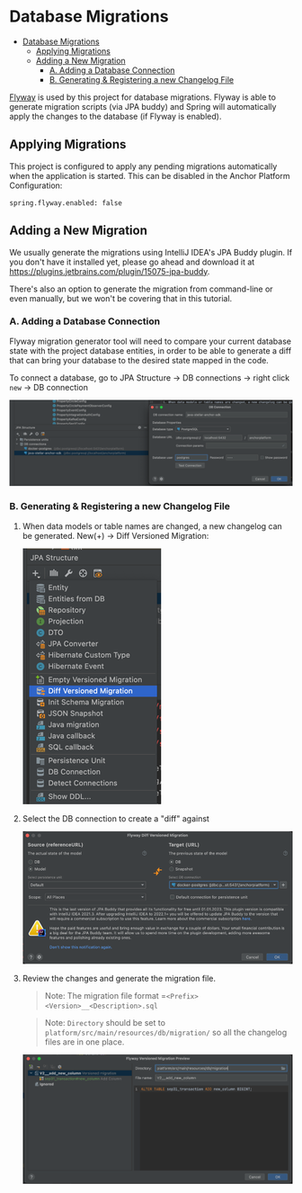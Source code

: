 # Database Migrations

- [Database Migrations](#database-migrations)
  - [Applying Migrations](#applying-migrations)
  - [Adding a New Migration](#adding-a-new-migration)
    - [A. Adding a Database Connection](#a-adding-a-database-connection)
    - [B. Generating & Registering a new Changelog File](#b-generating--registering-a-new-changelog-file)

[Flyway] is used by this project for database migrations. Flyway is able to generate migration scripts (via JPA buddy) 
and Spring will automatically apply the changes to the database (if Flyway is enabled).

## Applying Migrations

This project is configured to apply any pending migrations automatically when the application is started. This can be 
disabled in the Anchor Platform Configuration:
```text
spring.flyway.enabled: false
```

## Adding a New Migration

We usually generate the migrations using IntelliJ IDEA's JPA Buddy plugin. If you don't have it installed yet, please 
go ahead and download it at https://plugins.jetbrains.com/plugin/15075-jpa-buddy.

There's also an option to generate the migration from command-line or even manually, but we won't be covering that in 
this tutorial.

### A. Adding a Database Connection

Flyway migration generator tool will need to compare your current database state with the project database entities, 
in order to be able to generate a diff that can bring your database to the desired state mapped in the code.

To connect a database, go to JPA Structure -> DB connections -> right click `new` -> DB connection

![img_4.png](/docs/resources/img/flyway-db-connection.png)

### B. Generating & Registering a new Changelog File

1. When data models or table names are changed, a new changelog can be generated. New(+) -> Diff Versioned Migration:

    ![img.png](/docs/resources/img/flyway-changelog1.png)

2. Select the DB connection to create a "diff" against

    ![img_3.png](/docs/resources/img/flyway-changelog2.png)

3. Review the changes and generate the migration file.
   > Note: The migration file format =``<Prefix><Version>__<Description>.sql``

    > Note: `Directory` should be set to ``platform/src/main/resources/db/migration/`` so all the changelog files are in one place.

    ![img_1.png](/docs/resources/img/flyway-changelog3.png)



[Flyway]: https://flywaydb.org/
